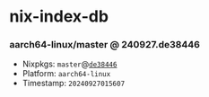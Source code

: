 # nix-index-db
### aarch64-linux/master @ 240927.de38446
- Nixpkgs: `master`@[`de38446`](https://github.com/NixOS/nixpkgs/commit/de38446996523da09e299aee94ceb73bd83a8bb4)
- Platform: `aarch64-linux`
- Timestamp: `20240927015607`
